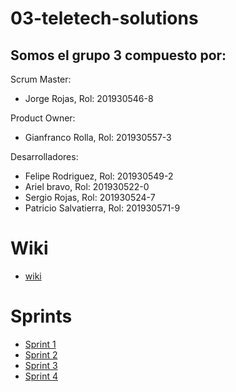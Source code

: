 # 03-teletech-solutions

## Somos el grupo 3 compuesto por:

Scrum Master: 
* Jorge Rojas,  Rol: 201930546-8

Product Owner: 
* Gianfranco Rolla, Rol: 201930557-3

Desarrolladores: 
* Felipe Rodriguez, Rol: 201930549-2
* Ariel bravo, Rol: 201930522-0
* Sergio Rojas, Rol: 201930524-7
* Patricio Salvatierra, Rol: 201930571-9

# Wiki

* [wiki](https://github.com/INF225-2023-2-P201/03-teletech-solutions/wiki)

# Sprints
* [Sprint 1](https://github.com/INF225-2023-2-P201/03-teletech-solutions/wiki/Sprint-1)
* [Sprint 2](https://github.com/INF225-2023-2-P201/03-teletech-solutions/wiki/Sprint-2)
* [Sprint 3](https://github.com/INF225-2023-2-P201/03-teletech-solutions/wiki/Sprint-3)
* [Sprint 4](https://github.com/INF225-2023-2-P201/03-teletech-solutions/wiki/Sprint-4)
